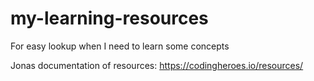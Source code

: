 # my-learning-resources
For easy lookup when I need to learn some concepts

Jonas documentation of resources: https://codingheroes.io/resources/
